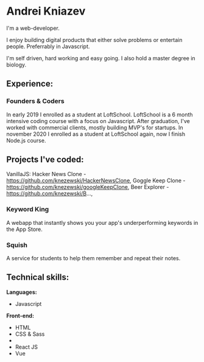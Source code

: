 # Andrei Kniazev
I'm a web-developer.

I enjoy building digital products that either solve problems or entertain people. Preferrably in Javascript.

I'm self driven, hard working and easy going. I also hold a master degree in biology.

## Experience:
### Founders & Coders
In early 2019 I enrolled as a student at LoftSchool. LoftSchool is a 6 month intensive coding course with a focus on Javascript. After graduation, I've worked with commercial clients, mostly building MVP's for startups.
In november 2020 I enrolled as a student at LoftSchool again, now I finish Node.js course.


## Projects I've coded:
VanillaJS:
Hacker News Clone - https://github.com/knezewski/HackerNewsClone,
Goggle Keep Clone - https://github.com/knezewski/googleKeepClone,
Beer Explorer - https://github.com/knezewski/B...,
### Keyword King
A webapp that instantly shows you your app's underperforming keywords in the App Store.

### Squish
A service for students to help them remember and repeat their notes.

## Technical skills:

**Languages:**

* Javascript

**Front-end:**

* HTML
* CSS & Sass
* 
* React JS
* Vue
